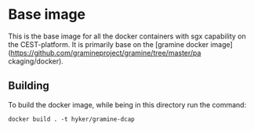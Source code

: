 # Base image
This is the base image for all the docker containers with sgx capability on the CEST-platform. It is primarily base on the [gramine docker image](https://github.com/gramineproject/gramine/tree/master/pa ckaging/docker).
## Building
To build the docker image, while being in this directory run the command:
```console
docker build . -t hyker/gramine-dcap
```